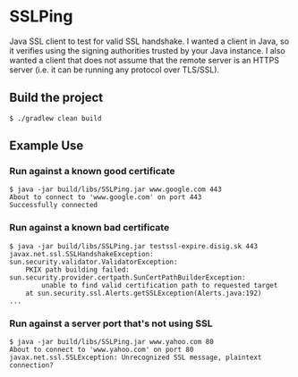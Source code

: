 # SSLPing

Java SSL client to test for valid SSL handshake.  I wanted a client in Java, so it verifies using
the signing authorities trusted by your Java instance.  I also wanted a client that does not assume
that the remote server is an HTTPS server (i.e. it can be running any protocol
over TLS/SSL).


##  Build the project
```
$ ./gradlew clean build
```

## Example Use

### Run against a known good certificate
```
$ java -jar build/libs/SSLPing.jar www.google.com 443
About to connect to 'www.google.com' on port 443
Successfully connected
```

### Run against a known bad certificate
```
$ java -jar build/libs/SSLPing.jar testssl-expire.disig.sk 443
javax.net.ssl.SSLHandshakeException: sun.security.validator.ValidatorException:
    PKIX path building failed: sun.security.provider.certpath.SunCertPathBuilderException:
        unable to find valid certification path to requested target
	at sun.security.ssl.Alerts.getSSLException(Alerts.java:192)
...
```

### Run against a server port that's not using SSL
```
$ java -jar build/libs/SSLPing.jar www.yahoo.com 80
About to connect to 'www.yahoo.com' on port 80
javax.net.ssl.SSLException: Unrecognized SSL message, plaintext connection?
```